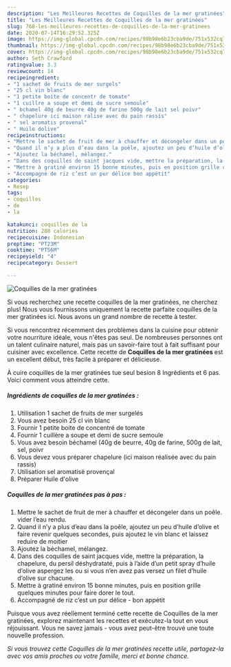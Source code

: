 ```yaml
---
description: "Les Meilleures Recettes de Coquilles de la mer gratinées"
title: "Les Meilleures Recettes de Coquilles de la mer gratinées"
slug: 768-les-meilleures-recettes-de-coquilles-de-la-mer-gratinees
date: 2020-07-14T16:29:52.325Z
image: https://img-global.cpcdn.com/recipes/98b98e6b23cba9de/751x532cq70/coquilles-de-la-mer-gratinees-photo-principale-de-la-recette.jpg
thumbnail: https://img-global.cpcdn.com/recipes/98b98e6b23cba9de/751x532cq70/coquilles-de-la-mer-gratinees-photo-principale-de-la-recette.jpg
cover: https://img-global.cpcdn.com/recipes/98b98e6b23cba9de/751x532cq70/coquilles-de-la-mer-gratinees-photo-principale-de-la-recette.jpg
author: Seth Crawford
ratingvalue: 3.3
reviewcount: 14
recipeingredient:
- "1 sachet de fruits de mer surgels"
- "25 cl vin blanc"
- "1 petite boite de concentr de tomate"
- "1 cuillre a soupe et demi de sucre semoule"
- " bchamel 40g de beurre 40g de farine 500g de lait sel poivr"
- " chapelure ici maison ralise avec du pain rassis"
- " sel aromatis provenal"
- " Huile dolive"
recipeinstructions:
- "Mettre le sachet de fruit de mer à chauffer et décongeler dans un poêle. vider l’eau rendu."
- "Quand il n’y a plus d’eau dans la poêle, ajoutez un peu d’huile d’olive et faire revenir quelques secondes, puis ajoutez le vin blanc et laissez reduire de moitier"
- "Ajoutez la béchamel, mélangez."
- "Dans des coquilles de saint jacques vide, mettre la préparation, la chapelure, du persil déshydrataté, puis à l’aide d’un petit spray d’huile d’olive aspergez les ou si vous n’en avez pas versez un filet d’huile d’olive sur chacune."
- "Mettre à gratiné environ 15 bonne minutes, puis en position grille quelques minutes pour faire dorer le tout."
- "Accompagné de riz c’est un pur délice bon appétit"
categories:
- Resep
tags:
- coquilles
- de
- la

katakunci: coquilles de la 
nutrition: 288 calories
recipecuisine: Indonesian
preptime: "PT23M"
cooktime: "PT56M"
recipeyield: "4"
recipecategory: Dessert

---
```



![Coquilles de la mer gratinées](https://img-global.cpcdn.com/recipes/98b98e6b23cba9de/751x532cq70/coquilles-de-la-mer-gratinees-photo-principale-de-la-recette.jpg)

Si vous recherchez une recette coquilles de la mer gratinées, ne cherchez plus! Nous vous fournissons uniquement la recette parfaite coquilles de la mer gratinées ici. Nous avons un grand nombre de recette à tester.

Si vous rencontrez récemment des problèmes dans la cuisine pour obtenir votre nourriture idéale, vous n'êtes pas seul. De nombreuses personnes ont un talent culinaire naturel, mais pas un savoir-faire tout à fait suffisant pour cuisiner avec excellence. Cette recette de <strong> Coquilles de la mer gratinées </strong> est un excellent début, très facile à préparer et délicieuse.

<!--inarticleads1-->

À cuire coquilles de la mer gratinées tue seul besion 8 Ingrédients et 6 pas. Voici comment vous atteindre cette.

##### Ingrédients de coquilles de la mer gratinées :

1. Utilisation 1 sachet de fruits de mer surgelés
1. Vous avez besoin 25 cl vin blanc
1. Fournir 1 petite boite de concentré de tomate
1. Fournir 1 cuillère a soupe et demi de sucre semoule
1. Vous avez besoin  béchamel (40g de beurre, 40g de farine, 500g de lait, sel, poivr
1. Vous devez vous préparer  chapelure (ici maison réalisée avec du pain rassis)
1. Utilisation  sel aromatisé provençal
1. Préparer  Huile d&#39;olive




<!--inarticleads2-->

##### Coquilles de la mer gratinées pas à pas :

1. Mettre le sachet de fruit de mer à chauffer et décongeler dans un poêle. vider l’eau rendu.
1. Quand il n’y a plus d’eau dans la poêle, ajoutez un peu d’huile d’olive et faire revenir quelques secondes, puis ajoutez le vin blanc et laissez reduire de moitier
1. Ajoutez la béchamel, mélangez.
1. Dans des coquilles de saint jacques vide, mettre la préparation, la chapelure, du persil déshydrataté, puis à l’aide d’un petit spray d’huile d’olive aspergez les ou si vous n’en avez pas versez un filet d’huile d’olive sur chacune.
1. Mettre à gratiné environ 15 bonne minutes, puis en position grille quelques minutes pour faire dorer le tout.
1. Accompagné de riz c’est un pur délice - bon appétit




<!--inarticleads1-->

<p>
Puisque vous avez réellement terminé cette recette de Coquilles de la mer gratinées, explorez maintenant les recettes et exécutez-la tout en vous réjouissant. Vous ne savez jamais - vous avez peut-être trouvé une toute nouvelle profession.
</p>

<p>
<i>Si vous trouvez cette Coquilles de la mer gratinées recette utile, partagez-la avec vos amis proches ou votre famille, merci et bonne chance.</i>
</p>
